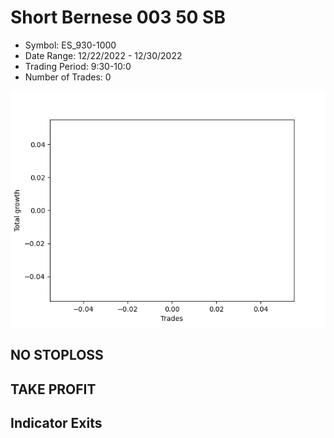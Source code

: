 # Short Bernese 003 50 SB 
- Symbol: ES_930-1000
- Date Range: 12/22/2022 - 12/30/2022
- Trading Period: 9:30-10:0
- Number of Trades: 0

![Plot](ShortBernese00350SBES_930-1000.png)
## NO STOPLOSS














## TAKE PROFIT











## Indicator Exits

